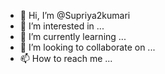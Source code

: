 - 👋 Hi, I’m @Supriya2kumari
- 👀 I’m interested in ...
- 🌱 I’m currently learning ...
- 💞️ I’m looking to collaborate on ...
- 📫 How to reach me ...

<!---
Supriya2kumari/Supriya2kumari is a ✨ special ✨ repository because its `README.md` (this file) appears on your GitHub profile.
You can click the Preview link to take a look at your changes.


hiiiiii sups here !
